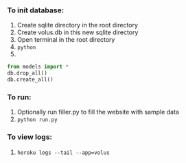 ### To init database:

1. Create sqlite directory in the root directory
2. Create volus.db in this new sqlite directory
3. Open terminal in the root directory
4. `python`
5.

```python
from models import *
db.drop_all()
db.create_all()
```

### To run:

1. Optionally run filler.py to fill the website with sample data
2. `python run.py`


### To view logs:

1. `heroku logs --tail --app=volus`